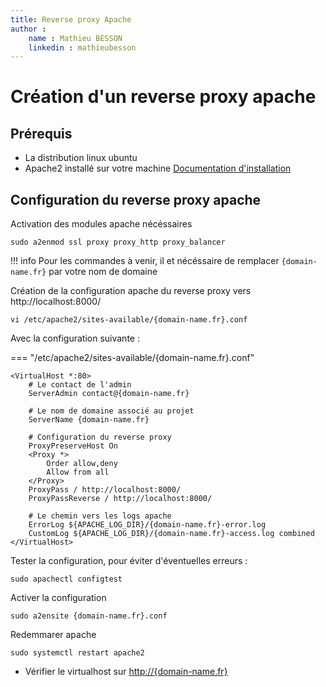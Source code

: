 ```yaml
---
title: Reverse proxy Apache
author :
    name : Mathieu BESSON
    linkedin : mathieubesson
---
```


# Création d'un reverse proxy apache

## Prérequis

-   La distribution linux ubuntu
-   Apache2 installé sur votre machine [Documentation d'installation](https://www.digitalocean.com/community/tutorials/how-to-install-the-apache-web-server-on-ubuntu-22-04)


## Configuration du reverse proxy apache

Activation des modules apache nécéssaires

```shell
sudo a2enmod ssl proxy proxy_http proxy_balancer
```

!!! info
    Pour les commandes à venir, il et nécéssaire de remplacer `{domain-name.fr}` par votre nom de domaine


Création de la configuration apache du reverse proxy vers http://localhost:8000/

```shell
vi /etc/apache2/sites-available/{domain-name.fr}.conf
```

Avec la configuration suivante :

=== "/etc/apache2/sites-available/{domain-name.fr}.conf"
```apacheconf
<VirtualHost *:80>
    # Le contact de l'admin
	ServerAdmin contact@{domain-name.fr}

    # Le nom de domaine associé au projet
    ServerName {domain-name.fr}

    # Configuration du reverse proxy
    ProxyPreserveHost On
    <Proxy *>
        Order allow,deny
        Allow from all
    </Proxy>
    ProxyPass / http://localhost:8000/
    ProxyPassReverse / http://localhost:8000/

    # Le chemin vers les logs apache
    ErrorLog ${APACHE_LOG_DIR}/{domain-name.fr}-error.log
    CustomLog ${APACHE_LOG_DIR}/{domain-name.fr}-access.log combined
</VirtualHost>
```

Tester la configuration, pour éviter d'éventuelles erreurs :

```shell
sudo apachectl configtest
```

Activer la configuration

```shell
sudo a2ensite {domain-name.fr}.conf
```

Redemmarer apache

```shell
sudo systemctl restart apache2
```

-   Vérifier le virtualhost sur [http://{domain-name.fr}](http://{domain-name.fr})
